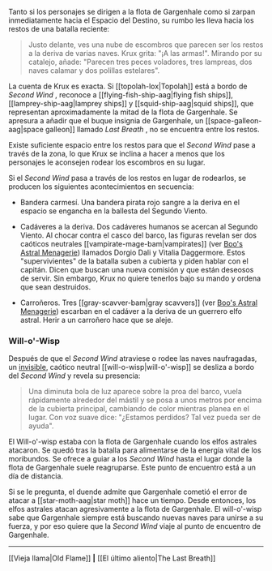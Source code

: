 Tanto si los personajes se dirigen a la flota de Gargenhale como si zarpan inmediatamente hacia el Espacio del Destino, su rumbo les lleva hacia los restos de una batalla reciente:  

> Justo delante, ves una nube de escombros que parecen ser los restos a la deriva de varias naves. Krux grita: "¡A las armas!". Mirando por su catalejo, añade: "Parecen tres peces voladores, tres lampreas, dos naves calamar y dos polillas estelares".

La cuenta de Krux es exacta. Si [[topolah-lox|Topolah]] está a bordo de  _Second Wind_ , reconoce a [[flying-fish-ship-aag|flying fish ships]], [[lamprey-ship-aag|lamprey ships]] y [[squid-ship-aag|squid ships]], que representan aproximadamente la mitad de la flota de Gargenhale. Se apresura a añadir que el buque insignia de Gargenhale, un [[space-galleon-aag|space galleon]] llamado  _Last Breath_ , no se encuentra entre los restos.

Existe suficiente espacio entre los restos para que el  _Second Wind_ pase a través de la zona, lo que Krux se inclina a hacer a menos que los personajes le aconsejen rodear los escombros en su lugar.

Si el  _Second Wind_ pasa a través de los restos en lugar de rodearlos, se producen los siguientes acontecimientos en secuencia:

  * Bandera carmesí. Una bandera pirata rojo sangre a la deriva en el espacio se engancha en la ballesta del Segundo Viento.

  * Cadáveres a la deriva. Dos cadáveres humanos se acercan al Segundo Viento. Al chocar contra el casco del barco, las figuras revelan ser dos caóticos neutrales [[vampirate-mage-bam|vampirates]] (ver [Boo's Astral Menagerie](https://5etools-mirror-1.github.io/book.html#BAM)) llamados Dorgio Dali y Vitalia Daggermore. Estos "supervivientes" de la batalla suben a cubierta y piden hablar con el capitán. Dicen que buscan una nueva comisión y que están deseosos de servir. Sin embargo, Krux no quiere tenerlos bajo su mando y ordena que sean destruidos.

  * Carroñeros. Tres [[gray-scavver-bam|gray scavvers]] (ver [Boo's Astral Menagerie](https://5etools-mirror-1.github.io/book.html#BAM)) escarban en el cadáver a la deriva de un guerrero elfo astral. Herir a un carroñero hace que se aleje.

### Will-o'-Wisp

Después de que el  _Second Wind_ atraviese o rodee las naves naufragadas, un [invisible](https://5etools-mirror-1.github.io/conditionsdiseases.html#invisible_phb), caótico neutral [[will-o-wisp|will-o'-wisp]] se desliza a bordo del  _Second Wind_ y revela su presencia:  

> Una diminuta bola de luz aparece sobre la proa del barco, vuela rápidamente alrededor del mástil y se posa a unos metros por encima de la cubierta principal, cambiando de color mientras planea en el lugar. Con voz suave dice: "¿Estamos perdidos? Tal vez pueda ser de ayuda".

El Will-o'-wisp estaba con la flota de Gargenhale cuando los elfos astrales atacaron. Se quedó tras la batalla para alimentarse de la energía vital de los moribundos. Se ofrece a guiar a los  _Second Wind_ hasta el lugar donde la flota de Gargenhale suele reagruparse. Este punto de encuentro está a un día de distancia.

Si se le pregunta, el duende admite que Gargenhale cometió el error de atacar a [[star-moth-aag|star moth]] hace un tiempo. Desde entonces, los elfos astrales atacan agresivamente a la flota de Gargenhale. El will-o'-wisp sabe que Gargenhale siempre está buscando nuevas naves para unirse a su fuerza, y por eso quiere que la  _Second Wind_ viaje al punto de encuentro de Gargenhale.

* * *

[[Vieja llama|Old Flame]] **|** [[El último aliento|The Last Breath]]

